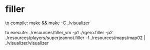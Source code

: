 # filler
to compile:
make && make -C ./visualizer

to execute:
./resources/filler_vm -p1 ./rgero.filler -p2 ./resources/players/superjeannot.filler -f ./resources/maps/map02 | ./visualizer/visualizer